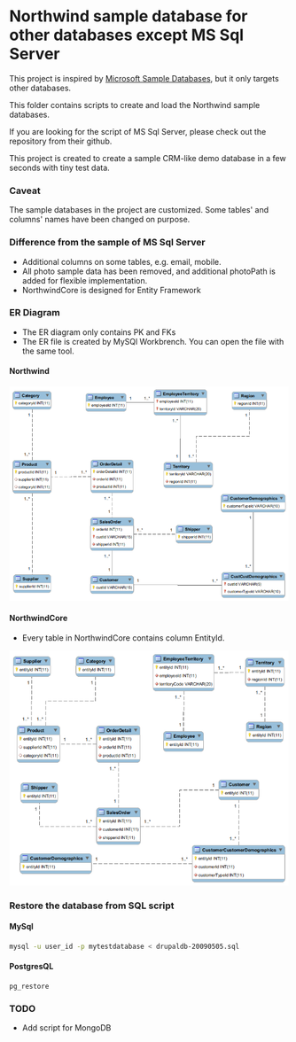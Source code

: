 Northwind sample database for other databases except MS Sql Server
====

This project is inspired by [Microsoft Sample Databases](https://github.com/Microsoft/sql-server-samples), but it only targets other databases. 

This folder contains scripts to create and load the Northwind sample databases.


If you are looking for the script of MS Sql Server, please check out the repository from their github.

This project is created to create a sample CRM-like demo database in a few seconds with tiny test data.

### Caveat

The sample databases in the project are customized. Some tables' and columns' names have been changed on purpose. 

### Difference from the sample of MS Sql Server

* Additional columns on some tables, e.g. email, mobile. 
* All photo sample data has been removed, and additional photoPath is added for flexible implementation.
* NorthwindCore is designed for Entity Framework

### ER Diagram

* The ER diagram only contains PK and FKs
* The ER file is created by MySQl Workbrench. You can open the file with the same tool.

#### Northwind 


![northwind_er_diagram](mysql/northwind_er_diagram.png)

####  NorthwindCore


* Every table in NorthwindCore contains column EntityId.  

![northwindcore_er_diagram](mysql/northwindcore_er_diagram.png)



### Restore the database from SQL script

#### MySql

```bash
mysql -u user_id -p mytestdatabase < drupaldb-20090505.sql
```


#### PostgresQL

```
pg_restore 
```



### TODO

* Add script for MongoDB




